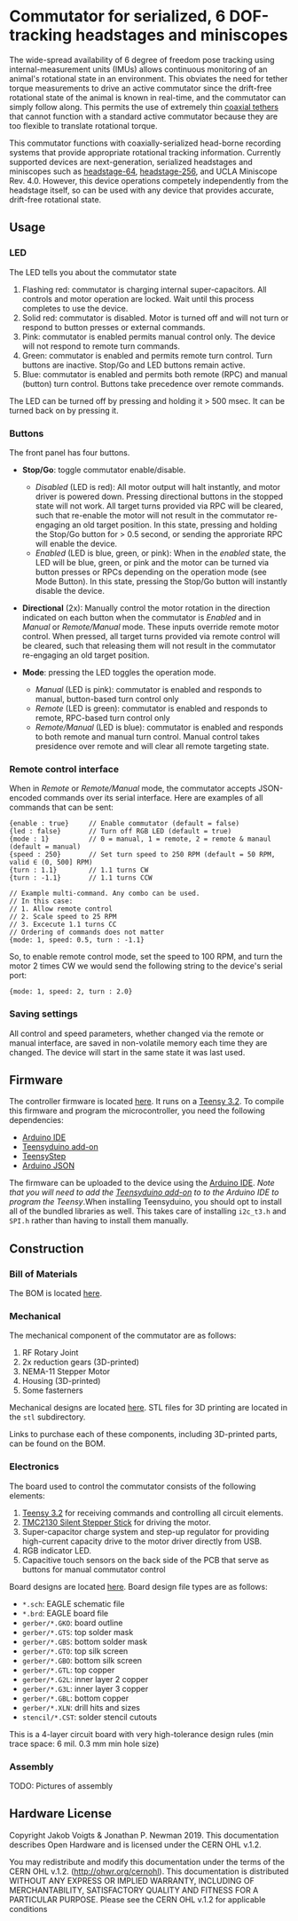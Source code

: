 # Commutator for serialized, 6 DOF-tracking headstages and miniscopes
The wide-spread availability of 6 degree of freedom pose tracking using
internal-measurement units (IMUs) allows continuous monitoring of an animal's
rotational state in an environment. This obviates the need for tether torque
measurements to drive an active commutator since the drift-free rotational
state of the animal is known in real-time, and the commutator can simply
follow along. This permits the use of extremely thin [coaxial
tethers](http://www.axon-cable.com/en/02_products/06_coaxial-cables/02/index.aspx)
that cannot function with a standard active commutator because they are too
flexible to translate rotational torque.

This commutator functions with coaxially-serialized head-borne recording
systems that provide appropriate rotational tracking information. Currently
supported devices are next-generation, serialized headstages and miniscopes
such as [headstage-64](), [headstage-256](), and UCLA Miniscope Rev. 4.0.
However, this device operations competely independently from the headstage
itself, so can be used with any device that provides accurate, drift-free
rotational state.

## Usage

### LED
The LED tells you about the commutator state

1. Flashing red: commutator is charging internal super-capacitors.  All
   controls and motor operation are locked. Wait until this process 
   completes to use the device.
1. Solid red: commutator is disabled. Motor is turned off and will not
   turn or respond to button presses or external commands.
1. Pink: commutator is enabled permits manual control only. The device will
   not respond to remote turn commands.
1. Green: commutator is enabled and permits remote turn control. Turn
   buttons are inactive. Stop/Go and LED buttons remain active.
1. Blue: commutator is enabled and permits both remote (RPC) and manual
   (button) turn control. Buttons take precedence over remote commands.

The LED can be turned off by pressing and holding it > 500 msec. It can be
turned back on by pressing it.

### Buttons
The front panel has four buttons.

- __Stop/Go__: toggle commutator enable/disable.
    - *Disabled* (LED is red): All motor output will halt instantly, and motor
      driver is powered down. Pressing directional buttons in the stopped state
      will not work.  All target turns provided via RPC will be cleared, such
      that re-enable the motor will not result in the commutator re-engaging an
      old target position. In this state, pressing and holding the Stop/Go
      button for > 0.5 second, or sending the approriate RPC will enable the
      device.
    - *Enabled* (LED is blue, green, or pink): When in the *enabled* state, the
      LED will be blue, green, or pink and the motor can be turned via button
      presses or RPCs depending on the operation mode (see Mode Button). In
      this state, pressing the Stop/Go button will instantly disable the
      device.

- __Directional__ (2x): Manually control the motor rotation in the
  direction indicated on each button when the commutator is *Enabled* and in
  *Manual* or *Remote/Manual* mode. These inputs override remote motor control.
  When pressed, all target turns provided via remote control will be cleared,
  such that releasing them will not result in the commutator re-engaging an old
  target position.

- __Mode__: pressing the LED toggles the operation mode.
  - *Manual* (LED is pink): commutator is enabled and responds to manual,
    button-based turn control only
  - *Remote* (LED is green): commutator is enabled and responds to remote,
    RPC-based turn control only
  - *Remote/Manual* (LED is blue): commutator is enabled and responds to both
    remote and manual turn control. Manual control takes presidence over remote
    and will clear all remote targeting state.

### Remote control interface
When in *Remote* or *Remote/Manual* mode, the commutator accepts JSON-encoded
commands over its serial interface. Here are examples of all commands that can
be sent:
```
{enable : true}     // Enable commutator (default = false)
{led : false}       // Turn off RGB LED (default = true)
{mode : 1}          // 0 = manual, 1 = remote, 2 = remote & manaul (default = manual)
{speed : 250}       // Set turn speed to 250 RPM (default = 50 RPM, valid ∈ (0, 500] RPM)
{turn : 1.1}        // 1.1 turns CW
{turn : -1.1}       // 1.1 turns CCW

// Example multi-command. Any combo can be used.
// In this case:
// 1. Allow remote control
// 2. Scale speed to 25 RPM
// 3. Excecute 1.1 turns CC
// Ordering of commands does not matter
{mode: 1, speed: 0.5, turn : -1.1}
```

So, to enable remote control mode, set the speed to 100 RPM, and turn the motor
2 times CW we would send the following string to the device's serial port:
```
{mode: 1, speed: 2, turn : 2.0}
```

### Saving settings
All control and speed parameters, whether changed via the remote or manual
interface, are saved in non-volatile memory each time they are changed. The
device will start in the same state it was last used.

## Firmware
The controller firmware is located [here](./firmware/). It runs on a
[Teensy 3.2](https://www.pjrc.com/store/teensy32.html). To compile 
this firmware and program the microcontroller, you need the following 
dependencies:

- [Arduino IDE](https://www.arduino.cc/en/Main/Software)
- [Teensyduino add-on](https://www.pjrc.com/teensy/td_download.html)
- [TeensyStep](https://github.com/luni64/TeensyStep)
- [Arduino JSON](https://arduinojson.org/)

The firmware can be uploaded to the device using the [Arduino
IDE](https://www.arduino.cc/en/Main/Software). _Note that you will need to add
the [Teensyduino add-on](https://www.pjrc.com/teensy/teensyduino.html) to to
the Arduino IDE to program the Teensy_.When installing Teensyduino, you should
opt to install all of the bundled libraries as well. This takes care of installing
`i2c_t3.h` and `SPI.h` rather than having to install them manually.

## Construction

### Bill of Materials
The BOM is located [here](https://docs.google.com/spreadsheets/d/1M2R0Q2-OuRHzctt05BxtA3hxNcCHtRZHORzCKElmG1Q/edit?usp=sharing).

### Mechanical
The mechanical component of the commutator are as follows:

1. RF Rotary Joint
1. 2x reduction gears (3D-printed)
1. NEMA-11 Stepper Motor
1. Housing (3D-printed)
1. Some fasterners

Mechanical designs are located [here](./mechanical/). STL files 
for 3D printing are located in the `stl` subdirectory.

Links to purchase each of these components, including 3D-printed parts, can be 
found on the BOM.

### Electronics
The board used to control the commutator consists of the following elements:

1. [Teensy 3.2](https://www.pjrc.com/store/teensy32.html) for receiving
   commands and controlling all circuit elements.
1. [TMC2130 Silent Stepper
   Stick](https://www.watterott.com/en/SilentStepStick-TMC2130) for driving the
   motor.
1. Super-capacitor charge system and step-up regulator for providing
   high-current capacity drive to the motor driver directly from USB.
1. RGB indicator LED.
1. Capacitive touch sensors on the back side of the PCB that serve as buttons
   for manual commutator control

Board designs are located [here](./control-board/). Board design file types are
as follows:

- `*.sch`: EAGLE schematic file
- `*.brd`: EAGLE board file
- `gerber/*.GKO`: board outline
- `gerber/*.GTS`: top solder mask
- `gerber/*.GBS`: bottom solder mask
- `gerber/*.GTO`: top silk screen
- `gerber/*.GBO`: bottom silk screen
- `gerber/*.GTL`: top copper
- `gerber/*.G2L`: inner layer 2 copper
- `gerber/*.G3L`: inner layer 3 copper
- `gerber/*.GBL`: bottom copper
- `gerber/*.XLN`: drill hits and sizes
- `stencil/*.CST`: solder stencil cutouts

This is a 4-layer circuit board with very high-tolerance design rules (min
trace space: 6 mil. 0.3 mm min hole size)

### Assembly

TODO: Pictures of assembly

## Hardware License
Copyright Jakob Voigts & Jonathan P. Newman 2019.
This documentation describes Open Hardware and is licensed under the
CERN OHL v.1.2.

You may redistribute and modify this documentation under the terms of the CERN
OHL v.1.2. (http://ohwr.org/cernohl). This documentation is distributed WITHOUT
ANY EXPRESS OR IMPLIED WARRANTY, INCLUDING OF MERCHANTABILITY, SATISFACTORY
QUALITY AND FITNESS FOR A PARTICULAR PURPOSE. Please see the CERN OHL v.1.2 for
applicable conditions
